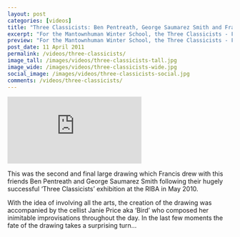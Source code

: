 ```yaml
---
layout: post
categories: [videos]
title: "Three Classicists: Ben Pentreath, George Saumarez Smith and Francis Terry"
excerpt: "For the Mantownhuman Winter School, the Three Classicists - Francis Terry, Ben Pentreath and George Saumarez Smith - spent a day drawing a classical scheme which was immediately rubbed out on completion."
preview: "For the Mantownhuman Winter School, the Three Classicists - Francis Terry, Ben Pentreath and George Saumarez Smith - spent a day drawing a classical scheme which was immediately rubbed out on completion."
post_date: 11 April 2011
permalink: /videos/three-classicists/
image_tall: /images/videos/three-classicists-tall.jpg
image_wide: /images/videos/three-classicists-wide.jpg
social_image: /images/videos/three-classicists-social.jpg
comments: /videos/three-classicists/
---
```


<div class="videoWrapper">
	<iframe src="https://www.youtube.com/embed/66_8H6tWUtQ" frameborder="0" allow="autoplay; encrypted-media" allowfullscreen></iframe>
</div> 

This was the second and final large drawing which Francis drew with this friends Ben Pentreath and George Saumarez Smith following their hugely successful ‘Three Classicists’ exhibition at the RIBA in May 2010.

With the idea of involving all the arts, the creation of the drawing was accompanied by the cellist Janie Price aka ‘Bird’ who composed her inimitable improvisations throughout the day. In the last few moments the fate of the drawing takes a surprising turn…